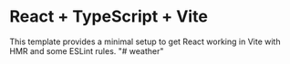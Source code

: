 # React + TypeScript + Vite

This template provides a minimal setup to get React working in Vite with HMR and some ESLint rules.
"# weather" 
